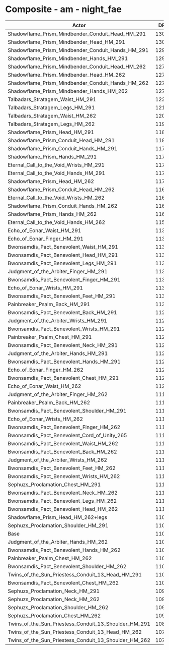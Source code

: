 # Composite - am - night_fae
| Actor | DPS | Increase |
|---|:---:|:---:|
|Shadowflame_Prism_Mindbender_Conduit_Head_HM_291|13006|17.29%|
|Shadowflame_Prism_Mindbender_Head_HM_291|13006|17.29%|
|Shadowflame_Prism_Mindbender_Conduit_Hands_HM_291|12906|16.38%|
|Shadowflame_Prism_Mindbender_Hands_HM_291|12904|16.36%|
|Shadowflame_Prism_Mindbender_Conduit_Head_HM_262|12753|15.01%|
|Shadowflame_Prism_Mindbender_Head_HM_262|12750|14.98%|
|Shadowflame_Prism_Mindbender_Conduit_Hands_HM_262|12714|14.65%|
|Shadowflame_Prism_Mindbender_Hands_HM_262|12708|14.60%|
|Talbadars_Stratagem_Waist_HM_291|12201|10.03%|
|Talbadars_Stratagem_Legs_HM_291|12181|9.84%|
|Talbadars_Stratagem_Waist_HM_262|12019|8.39%|
|Talbadars_Stratagem_Legs_HM_262|11952|7.78%|
|Shadowflame_Prism_Head_HM_291|11873|7.06%|
|Shadowflame_Prism_Conduit_Head_HM_291|11870|7.04%|
|Shadowflame_Prism_Conduit_Hands_HM_291|11787|6.29%|
|Shadowflame_Prism_Hands_HM_291|11782|6.25%|
|Eternal_Call_to_the_Void_Wrists_HM_291|11754|5.99%|
|Eternal_Call_to_the_Void_Hands_HM_291|11719|5.68%|
|Shadowflame_Prism_Head_HM_262|11714|5.63%|
|Shadowflame_Prism_Conduit_Head_HM_262|11643|4.99%|
|Eternal_Call_to_the_Void_Wrists_HM_262|11623|4.82%|
|Shadowflame_Prism_Conduit_Hands_HM_262|11610|4.69%|
|Shadowflame_Prism_Hands_HM_262|11605|4.65%|
|Eternal_Call_to_the_Void_Hands_HM_262|11538|4.05%|
|Echo_of_Eonar_Waist_HM_291|11385|2.66%|
|Echo_of_Eonar_Finger_HM_291|11362|2.45%|
|Bwonsamdis_Pact_Benevolent_Waist_HM_291|11348|2.34%|
|Bwonsamdis_Pact_Benevolent_Head_HM_291|11330|2.17%|
|Bwonsamdis_Pact_Benevolent_Legs_HM_291|11328|2.16%|
|Judgment_of_the_Arbiter_Finger_HM_291|11328|2.15%|
|Bwonsamdis_Pact_Benevolent_Finger_HM_291|11327|2.14%|
|Echo_of_Eonar_Wrists_HM_291|11315|2.03%|
|Bwonsamdis_Pact_Benevolent_Feet_HM_291|11311|2.00%|
|Painbreaker_Psalm_Back_HM_291|11311|2.00%|
|Bwonsamdis_Pact_Benevolent_Back_HM_291|11287|1.79%|
|Judgment_of_the_Arbiter_Wrists_HM_291|11280|1.72%|
|Bwonsamdis_Pact_Benevolent_Wrists_HM_291|11273|1.66%|
|Painbreaker_Psalm_Chest_HM_291|11255|1.49%|
|Bwonsamdis_Pact_Benevolent_Neck_HM_291|11249|1.44%|
|Judgment_of_the_Arbiter_Hands_HM_291|11244|1.40%|
|Bwonsamdis_Pact_Benevolent_Hands_HM_291|11241|1.37%|
|Echo_of_Eonar_Finger_HM_262|11229|1.26%|
|Bwonsamdis_Pact_Benevolent_Chest_HM_291|11223|1.20%|
|Echo_of_Eonar_Waist_HM_262|11212|1.11%|
|Judgment_of_the_Arbiter_Finger_HM_262|11193|0.94%|
|Painbreaker_Psalm_Back_HM_262|11189|0.90%|
|Bwonsamdis_Pact_Benevolent_Shoulder_HM_291|11189|0.90%|
|Echo_of_Eonar_Wrists_HM_262|11186|0.87%|
|Bwonsamdis_Pact_Benevolent_Finger_HM_262|11185|0.86%|
|Bwonsamdis_Pact_Benevolent_Cord_of_Unity_265|11174|0.76%|
|Bwonsamdis_Pact_Benevolent_Waist_HM_262|11173|0.75%|
|Bwonsamdis_Pact_Benevolent_Back_HM_262|11161|0.65%|
|Judgment_of_the_Arbiter_Wrists_HM_262|11159|0.63%|
|Bwonsamdis_Pact_Benevolent_Feet_HM_262|11153|0.58%|
|Bwonsamdis_Pact_Benevolent_Wrists_HM_262|11150|0.55%|
|Sephuzs_Proclamation_Chest_HM_291|11131|0.38%|
|Bwonsamdis_Pact_Benevolent_Neck_HM_262|11129|0.36%|
|Bwonsamdis_Pact_Benevolent_Legs_HM_262|11116|0.24%|
|Bwonsamdis_Pact_Benevolent_Head_HM_262|11106|0.15%|
|Shadowflame_Prism_Head_HM_262+legs|11098|0.08%|
|Sephuzs_Proclamation_Shoulder_HM_291|11092|0.02%|
|Base|11089|0.00%|
|Judgment_of_the_Arbiter_Hands_HM_262|11079|-0.09%|
|Bwonsamdis_Pact_Benevolent_Hands_HM_262|11072|-0.16%|
|Painbreaker_Psalm_Chest_HM_262|11033|-0.51%|
|Bwonsamdis_Pact_Benevolent_Shoulder_HM_262|11020|-0.62%|
|Twins_of_the_Sun_Priestess_Conduit_13_Head_HM_291|11008|-0.73%|
|Bwonsamdis_Pact_Benevolent_Chest_HM_262|11004|-0.77%|
|Sephuzs_Proclamation_Neck_HM_291|10973|-1.05%|
|Sephuzs_Proclamation_Neck_HM_262|10970|-1.08%|
|Sephuzs_Proclamation_Shoulder_HM_262|10922|-1.51%|
|Sephuzs_Proclamation_Chest_HM_262|10915|-1.57%|
|Twins_of_the_Sun_Priestess_Conduit_13_Shoulder_HM_291|10869|-1.98%|
|Twins_of_the_Sun_Priestess_Conduit_13_Head_HM_262|10798|-2.63%|
|Twins_of_the_Sun_Priestess_Conduit_13_Shoulder_HM_262|10707|-3.45%|
